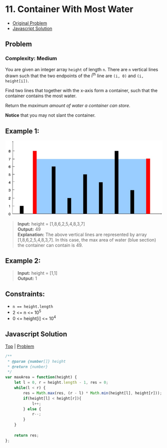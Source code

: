 # 11. Container With Most Water

- [Original Problem](https://leetcode.com/problems/container-with-most-water/description/)
- [Javascript Solution](#javascript-solution)

## Problem
### Complexity: Medium

You are given an integer array `height` of length `n`. There are `n` vertical lines drawn such that the two endpoints of the i<sup>th</sup> line are `(i, 0)` and `(i, height[i])`.

Find two lines that together with the x-axis form a container, such that the container contains the most water.

Return the _maximum amount of water a container can store_.

**Notice** that you may not slant the container.

## Example 1:

![Example 1](image.png)

> **Input:** height = [1,8,6,2,5,4,8,3,7]\
> **Output:** 49\
> **Explanation:** The above vertical lines are represented by array [1,8,6,2,5,4,8,3,7]. In this case, the max area of water (blue section) the container can contain is 49.

## Example 2:

> **Input:** height = [1,1]\
> **Output:** 1
 

## Constraints:

- `n == height.length`
- 2 <= n <= 10<sup>5</sup>
- 0 <= height[i] <= 10<sup>4</sup>

## Javascript Solution
[Top](#11-container-with-most-water) | [Problem](#problem)

```javascript
/**
 * @param {number[]} height
 * @return {number}
 */
var maxArea = function(height) {
    let l = 0, r = height.length - 1, res = 0;
    while(l < r) {
        res = Math.max(res, (r - l) * Math.min(height[l], height[r]));
        if(height[l] < height[r]){
            l++;
        } else {
            r--;
        }
    }

    return res;
};
```

